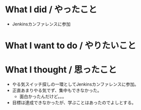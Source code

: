 # What I did / やったこと
- Jenkinsカンファレンスに参加

# What I want to do / やりたいこと

# What I thought / 思ったこと
- やる気スイッチ探しの一環としてJenkinsカンファレンスに参加。
- 正直あまりやる気でず、集中もできなかった。
  - 面白かったんだけど。。。
- 目標は達成できなかったが、学ぶことはあったのでよしとする。
